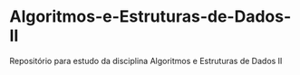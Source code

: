 # Algoritmos-e-Estruturas-de-Dados-II
Repositório para estudo da disciplina Algoritmos e Estruturas de Dados II
